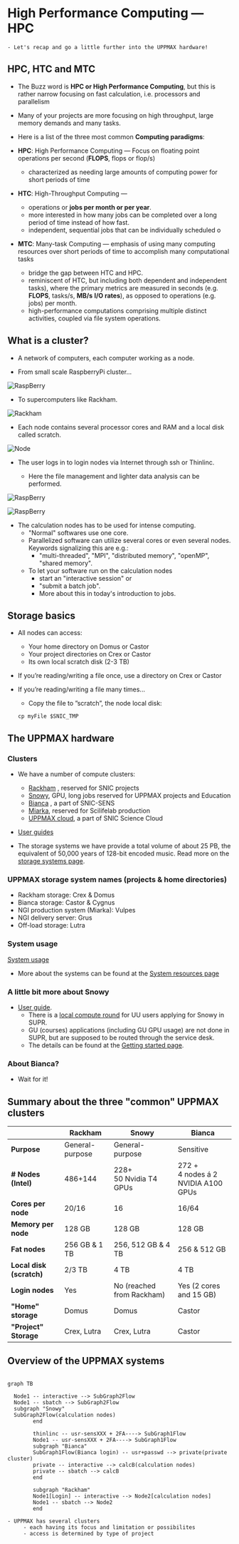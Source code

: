 # High Performance Computing — HPC

```{objectives}
- Let's recap and go a little further into the UPPMAX hardware!
```

## HPC, HTC and MTC

- The Buzz word is **HPC or High Performance Computing**, but this is rather narrow focusing on fast calculation, i.e. processors and parallelism
- Many of your projects are more focusing on high throughput, large memory demands and many tasks.
- Here is a list of the three most common **Computing paradigms**:

- **HPC**: High Performance Computing — Focus on floating point operations per second (**FLOPS**, flops or flop/s) 
  - characterized as needing large amounts of computing power for short periods of time
- **HTC**: High-Throughput Computing — 
  - operations or **jobs per month or per year**. 
  - more interested in how many jobs can be completed over a long period of time instead of how fast. 
  - independent, sequential jobs that can be individually scheduled o
- **MTC**: Many-task Computing — emphasis of using many computing resources over short periods of time to accomplish many computational tasks
  - bridge the gap between HTC and HPC. 
  - reminiscent of HTC, but including both dependent and independent tasks), where the primary metrics are measured in seconds (e.g. **FLOPS**, tasks/s, **MB/s** **I/O rates**), as opposed to operations (e.g. jobs) per month. 
  - high-performance computations comprising multiple distinct activities, coupled via file system operations. 



## What is a cluster?
- A network of computers, each computer working as a node.

- From small scale RaspberryPi cluster... 
     
![RaspBerry](./img/IMG_5111.jpeg)

- To supercomputers like Rackham.

![Rackham](./img/uppmax-light2.jpg)

- Each node contains several processor cores and RAM and a local disk called scratch.

![Node](./img/node.png)

- The user logs in to login nodes via Internet through ssh or Thinlinc.

  - Here the file management and lighter data analysis can be performed.

![RaspBerry](./img/nodes.png)

![RaspBerry](./img/Bild1.png)

- The calculation nodes has to be used for intense computing. 
  - "Normal" softwares use one core.
  - Parallelized software can utilize several cores or even several nodes. Keywords signalizing this are e.g.:
    - "multi-threaded", "MPI", "distributed memory", "openMP", "shared memory".
  - To let your software run on the calculation nodes
    - start an "interactive session" or
    - "submit a batch job".
    - More about this in today's introduction to jobs.

## Storage basics
- All nodes can access:
  - Your home directory on Domus or Castor
  - Your project directories on Crex or Castor
  - Its own local scratch disk (2-3 TB)

- If you’re reading/writing a file once, use a directory on Crex or Castor
- If you’re reading/writing a file many times...
    - Copy the file to ”scratch”, the node local disk:
    ```
    cp myFile $SNIC_TMP
    ```
        
        
## The UPPMAX hardware   
 
### Clusters

- We have a number of compute clusters:

  -  [Rackham](https://www.uppmax.uu.se/resources/systems/the-rackham-cluster/)
, reserved for SNIC projects
  -  [Snowy](https://www.uppmax.uu.se/resources/systems/the-snowy-cluster/), GPU, long jobs reserved for UPPMAX projects and Education
  -  [Bianca](https://www.uppmax.uu.se/resources/systems/the-bianca-cluster/)
, a part of SNIC-SENS
  -  [Miarka](https://www.uppmax.uu.se/resources/systems/miarka-cluster/), reserved for Scilifelab production
  -  [UPPMAX cloud](https://www.uppmax.uu.se/resources/systems/the-uppmax-cloud/), a part of SNIC Science Cloud

- [User guides](https://www.uppmax.uu.se/support/user-guides/)

- The storage systems we have provide a total volume of about 25 PB, the equivalent of  50,000 years of 128-bit encoded music. Read more on the [storage systems page](https://www.uppmax.uu.se/resources/systems/storage-systems/).

### UPPMAX storage system names (projects & home directories)
- Rackham storage: Crex & Domus
- Bianca storage: Castor & Cygnus
- NGI production system (Miarka): Vulpes
- NGI delivery server: Grus
- Off-load storage: Lutra

### System usage
[System usage](https://www.uppmax.uu.se/resources/system-usage/)

- More about the systems can be found at the [System resources page](https://www.uppmax.uu.se/resources/systems/)

 
### A little bit more about Snowy

- [User guide](https://www.uppmax.uu.se/support/user-guides/snowy-user-guide/).
  - There is a [local compute round](https://supr.snic.se/round/uppmaxcompute2021/) for UU users applying for Snowy in SUPR.
  - GU (courses) applications (including GU GPU usage) are not done in SUPR, but are supposed to be routed through the service desk.   
  - The details can be found at the [Getting started page](https://www.uppmax.uu.se/support/getting-started/course-projects/).

### About Bianca?
- Wait for it!

## Summary about the three "common" UPPMAX clusters

| |Rackham|Snowy|Bianca|
|-------|-----|------|---|
|**Purpose**|General-purpose|General-purpose|Sensitive|
|**#  Nodes (Intel)**|486+144|228+ <br>50 Nvidia T4 GPUs|272 +  <br>4 nodes á 2 <br>NVIDIA A100 GPUs|
|**Cores per node**|20/16|16|16/64|
|**Memory per node**|128 GB|128 GB|128 GB
|**Fat nodes**|256 GB & 1 TB| 256, 512 GB & 4 TB| 256 & 512 GB|
|**Local disk (scratch)**|2/3 TB| 4 TB| 4 TB |
|**Login nodes**|Yes| No (reached from Rackham)|Yes (2 cores and 15 GB)|
|**"Home" storage**|Domus|Domus|Castor|
|**"Project" Storage**|Crex, Lutra|Crex, Lutra|Castor|

## Overview of the UPPMAX systems

```{mermaid}

graph TB

  Node1 -- interactive --> SubGraph2Flow
  Node1 -- sbatch --> SubGraph2Flow
  subgraph "Snowy"
  SubGraph2Flow(calculation nodes) 
        end

        thinlinc -- usr-sensXXX + 2FA----> SubGraph1Flow
        Node1 -- usr-sensXXX + 2FA----> SubGraph1Flow
        subgraph "Bianca"
        SubGraph1Flow(Bianca login) -- usr+passwd --> private(private cluster)
        private -- interactive --> calcB(calculation nodes)
        private -- sbatch --> calcB
        end

        subgraph "Rackham"
        Node1[Login] -- interactive --> Node2[calculation nodes]
        Node1 -- sbatch --> Node2
        end
```


```{keypoints}
- UPPMAX has several clusters 
     - each having its focus and limitation or possibilites
     - access is determined by type of project
```
